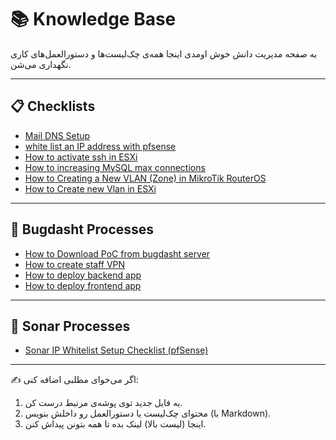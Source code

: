 # 📚 Knowledge Base

به صفحه مدیریت دانش خوش اومدی
اینجا همه‌ی چک‌لیست‌ها و دستورالعمل‌های کاری نگهداری می‌شن.

---

## 📋 Checklists

- [Mail DNS Setup](checklists/mail-dns-setup.md)
- [white list an IP address with pfsense](checklists/pfsense-ip-whitelist.md)
- [How to activate ssh in ESXi](checklists/esxi-ssh.md)
- [How to increasing MySQL max connections](checklists/mysql-max-connection.md)
- [How to Creating a New VLAN (Zone) in MikroTik RouterOS](checklists/new-zone-microtik-esxi.md)
- [How to Create new Vlan in ESXi](checklists/vlan-esxi.md)

---

## 🔧 Bugdasht Processes

- [How to Download PoC from bugdasht server](Bugdasht/download-poc.md)
- [How to create staff VPN](Bugdasht/staff_vpn_creation.md)
- [How to deploy backend app](Bugdasht/backend-app-deployment.md)
- [How to deploy frontend app](Bugdasht/frontend-app-deployment.md)

---

## 📖 Sonar Processes

- [Sonar IP Whitelist Setup Checklist (pfSense)](Sonar/sonar-ip-whitelist.md)

---

✍️ اگر می‌خوای مطلبی اضافه کنی:  
1. یه فایل جدید توی پوشه‌ی مرتبط درست کن.  
2. محتوای چک‌لیست یا دستورالعمل رو داخلش بنویس (با Markdown).  
3. اینجا (لیست بالا) لینک بده تا همه بتونن پیداش کنن.
